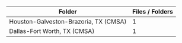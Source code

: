 | Folder                                |   Files / Folders |
|---------------------------------------|-------------------|
| Houston-Galveston-Brazoria, TX (CMSA) |                 1 |
| Dallas-Fort Worth, TX (CMSA)          |                 1 |